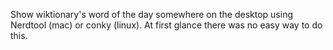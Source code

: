 Show wiktionary's word of the day somewhere on the desktop using Nerdtool (mac)
or conky (linux). At first glance there was no easy way to do this.
